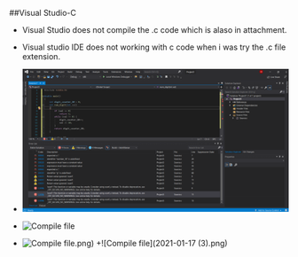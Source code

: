 ##Visual Studio-C

+ Visual Studio does not compile the .c code which is alaso in attachment. 

+ Visual studio IDE does not working with c code when i was try the .c file extension.

+ ![Compile file](2021-01-17.png)
+ ![Compile file](2021-01-17-1.png)
+ ![Compile file](2021-01-17-2).png)
+![Compile file](2021-01-17 (3).png)
